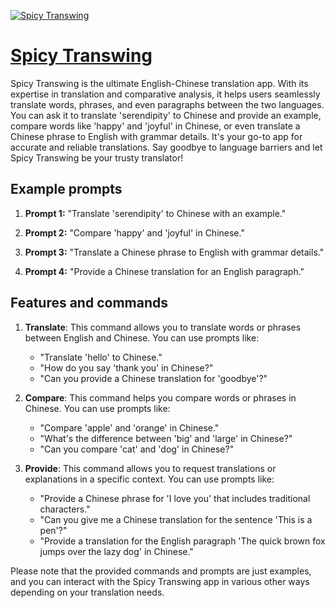 [![Spicy Transwing](https://files.oaiusercontent.com/file-mIexuEQNhwt732r2RL5e6Zcj?se=2123-10-19T03%3A09%3A31Z&sp=r&sv=2021-08-06&sr=b&rscc=max-age%3D31536000%2C%20immutable&rscd=attachment%3B%20filename%3D740518b9-6e63-4a17-9598-d56e0a52610e.png&sig=JH3Ci/sN4FMjnu3D%2BpicMFVmxiBbV%2BuPdB%2ByitoKyCQ%3D)](https://chat.openai.com/g/g-qAea5ZTi6-spicy-transwing)

# [Spicy Transwing](https://chat.openai.com/g/g-qAea5ZTi6-spicy-transwing)

Spicy Transwing is the ultimate English-Chinese translation app. With its expertise in translation and comparative analysis, it helps users seamlessly translate words, phrases, and even paragraphs between the two languages. You can ask it to translate 'serendipity' to Chinese and provide an example, compare words like 'happy' and 'joyful' in Chinese, or even translate a Chinese phrase to English with grammar details. It's your go-to app for accurate and reliable translations. Say goodbye to language barriers and let Spicy Transwing be your trusty translator!

## Example prompts

1. **Prompt 1:** "Translate 'serendipity' to Chinese with an example."

2. **Prompt 2:** "Compare 'happy' and 'joyful' in Chinese."

3. **Prompt 3:** "Translate a Chinese phrase to English with grammar details."

4. **Prompt 4:** "Provide a Chinese translation for an English paragraph."

## Features and commands

1. **Translate**: This command allows you to translate words or phrases between English and Chinese. You can use prompts like:
   - "Translate 'hello' to Chinese."
   - "How do you say 'thank you' in Chinese?"
   - "Can you provide a Chinese translation for 'goodbye'?"

2. **Compare**: This command helps you compare words or phrases in Chinese. You can use prompts like:
   - "Compare 'apple' and 'orange' in Chinese."
   - "What's the difference between 'big' and 'large' in Chinese?"
   - "Can you compare 'cat' and 'dog' in Chinese?"

3. **Provide**: This command allows you to request translations or explanations in a specific context. You can use prompts like:
   - "Provide a Chinese phrase for 'I love you' that includes traditional characters."
   - "Can you give me a Chinese translation for the sentence 'This is a pen'?"
   - "Provide a translation for the English paragraph 'The quick brown fox jumps over the lazy dog' in Chinese."

Please note that the provided commands and prompts are just examples, and you can interact with the Spicy Transwing app in various other ways depending on your translation needs.